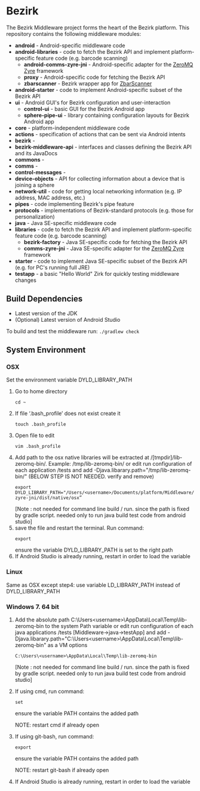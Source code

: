 ﻿# Bezirk 

The Bezirk Middleware project forms the heart of the Bezirk platform. This repository contains the following middleware modules:

- **android** - Android-specific middleware code
 - **android-libraries** - code to fetch the Bezirk API and implement platform-specific feature code (e.g. barcode scanning)
   - **android-comms-zyre-jni** - Android-specific adapter for the [ZeroMQ Zyre](https://github.com/zeromq/zyre) framework
    - **proxy** - Android-specific code for fetching the Bezirk API
    - **zbarscanner** - Bezirk wrapper app for [ZbarScanner](https://sourceforge.net/projects/zbar/?source=navbar)
 - **android-starter** - code to implement Android-specific subset of the Bezirk API
 - **ui** - Android GUI's for Bezirk configuration and user-interaction
   - **control-ui** - basic GUI for the Bezirk Android app
    - **sphere-pipe-ui** - library containing configuration layouts for Bezirk Android app
- **core** - platform-independent middleware code
 - **actions** - specification of actions that can be sent via Android intents
 - **bezirk** -
 - **bezirk-middleware-api** - interfaces and classes defining the Bezirk API and its JavaDocs
 - **commons** -
 - **comms** -
 - **control-messages** -
 - **device-objects** - API for collecting information about a device that is joining a sphere
 - **network-util** - code for getting local networking information (e.g. IP address, MAC address, etc.)
 - **pipes** - code implementing Bezirk's pipe feature
 - **protocols** - implementations of Bezirk-standard protocols (e.g. those for personalization)
- **java** - Java SE-specific middleware code
 - **libraries** - code to fetch the Bezirk API and implement platform-specific feature code (e.g. barcode scanning)
   - **bezirk-factory** - Java SE-specific code for fetching the Bezirk API
    - **comms-zyre-jni** - Java SE-specific adapter for the [ZeroMQ Zyre](https://github.com/zeromq/zyre) framework
 - **starter** - code to implement Java SE-specific subset of the Bezirk API (e.g. for PC's running full JRE)
 - **testapp** - a basic "Hello World" Zirk for quickly testing middleware changes

## Build Dependencies

- Latest version of the JDK
- (Optional) Latest version of Android Studio

To build and test the middleware run: `./gradlew check`

## System Environment
### OSX
Set the environment variable DYLD_LIBRARY_PATH

1. Go to home directory
    ```
    cd ~
    ```
2. If file ‘.bash_profile’ does not exist create it 
    ```
    touch .bash_profile
    ```
3. Open file to edit
    ```
    vim .bash_profile
    ```
4. Add path to the osx native libraries will be extracted at /[tmpdir]/lib-zeromq-bin/. Example:  /tmp/lib-zeromq-bin/
        or edit run configuration of each application /tests and add -Djava.libarary.path="/tmp/lib-zeromq-bin/" (BELOW STEP IS NOT NEEDED. verify and remove)
    ```
    export DYLD_LIBRARY_PATH="/Users/<username>/Documents/platform/Middleware/java/libraries/comms-zyre-jni/dist/native/osx”
    ```
    [Note : not needed for command line build / run. since the path is fixed by gradle script. needed only to run java build test code from android studio]
5. save the file and restart the terminal. Run command:
    ```
    export
    ```
    ensure the variable DYLD_LIBRARY_PATH is set to the right path
6. If Android Studio is already running, restart in order to load the variable

### Linux
Same as OSX except step4: use variable LD_LIBRARY_PATH instead of DYLD_LIBRARY_PATH

### Windows 7. 64 bit
1. Add the absolute path C:\Users\<username>\AppData\Local\Temp\lib-zeromq-bin to the system Path variable
    or
    edit run configuration of each java applications /tests [Middleware->java->testApp] and add -Djava.libarary.path="C:\Users\<username>\AppData\Local\Temp\lib-zeromq-bin"
    as a VM options
    ```
    C:\Users\<username>\AppData\Local\Temp\lib-zeromq-bin
    ```
    [Note : not needed for command line build / run. since the path is fixed by gradle script. needed only to run java build test code from android studio]
2. If using cmd, run command:
    ```
    set
    ```
    ensure the variable PATH contains the added path

    NOTE: restart cmd if already open
3. If using git-bash, run command:
    ```
    export
    ```
    ensure the variable PATH contains the added path
    
    NOTE: restart git-bash if already open
4. If Android Studio is already running, restart in order to load the variable
